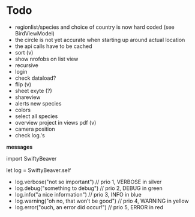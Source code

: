 #  Todo

- regionlist/species and choice of country is now hard coded (see BirdViewModel)
- the circle is not yet accurate when starting up around actual location
- the api calls have to be cached
- sort (v)
- show nrofobs on list view
- recursive 
- login 
- check dataload?
- flip (v)
- sheet exyte (?)
- shareview
- alerts new species
- colors
- select all species
- overview project in views pdf (v)
- camera position
- check log.'s

**messages**

import SwiftyBeaver

let log = SwiftyBeaver.self

- log.verbose("not so important")  // prio 1, VERBOSE in silver
- log.debug("something to debug")  // prio 2, DEBUG in green
- log.info("a nice information")   // prio 3, INFO in blue
- log.warning("oh no, that won’t be good")  // prio 4, WARNING in yellow
- log.error("ouch, an error did occur!")  // prio 5, ERROR in red


